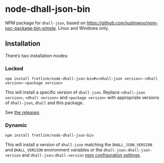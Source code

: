 # node-dhall-json-bin
NPM package for `dhall-json`, based on https://github.com/justinwoo/npm-psc-package-bin-simple. Linux and Windows only.

## Installation

There’s two installation modes:

### Locked

```
npm install fretlink/node-dhall-json-bin#v<dhall-json version>-<dhall version>-<package version>
```

This will install a specific version of `dhall-json`. Replace `<dhall-json version>`, `<dhall version>` and `<package version>` with appropriate versions of `dhall-json`, `dhall` and this package.

See [the releases](https://github.com/fretlink/node-dhall-json-bin/releases).

### Dynamic

```
npm install fretlink/node-dhall-json-bin
```

This will install a version of `dhall-json` matching the `DHALL_JSON_VERSION` and `DHALL_VERSION` environment variables or the `dhall-json:dhall-json-version` and `dhall-json:dhall-version` [npm configuration settings](https://docs.npmjs.com/misc/config#per-package-config-settings).
